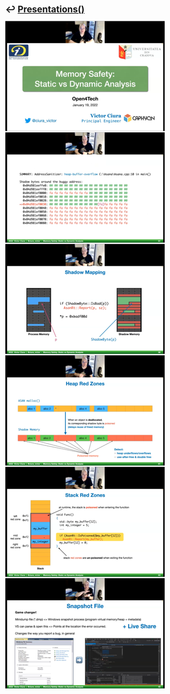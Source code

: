# ↩️ [Presentations()](https://cpp-red-lion.github.io/presentations/list.html)

![](1.png)  
![](2.png)  
![](3.png)  
![](4.png)  
![](5.png)  
![](6.png)  

